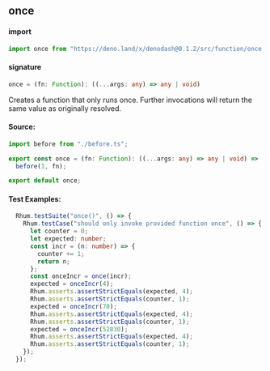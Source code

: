 
## once

#### import
```typescript
import once from "https://deno.land/x/denodash@0.1.2/src/function/once.ts"
```

#### signature
```typescript
once = (fn: Function): ((...args: any) => any | void)
```

Creates a function that only runs once. Further invocations will return the same value as originally resolved.

#### Source:

```typescript
import before from "./before.ts";

export const once = (fn: Function): ((...args: any) => any | void) =>
  before(1, fn);

export default once;

```

#### Test Examples: 

```typescript
  Rhum.testSuite("once()", () => {
    Rhum.testCase("should only invoke provided function once", () => {
      let counter = 0;
      let expected: number;
      const incr = (n: number) => {
        counter += 1;
        return n;
      };
      const onceIncr = once(incr);
      expected = onceIncr(4);
      Rhum.asserts.assertStrictEquals(expected, 4);
      Rhum.asserts.assertStrictEquals(counter, 1);
      expected = onceIncr(70);
      Rhum.asserts.assertStrictEquals(expected, 4);
      Rhum.asserts.assertStrictEquals(counter, 1);
      expected = onceIncr(52830);
      Rhum.asserts.assertStrictEquals(expected, 4);
      Rhum.asserts.assertStrictEquals(counter, 1);
    });
  });
```

  